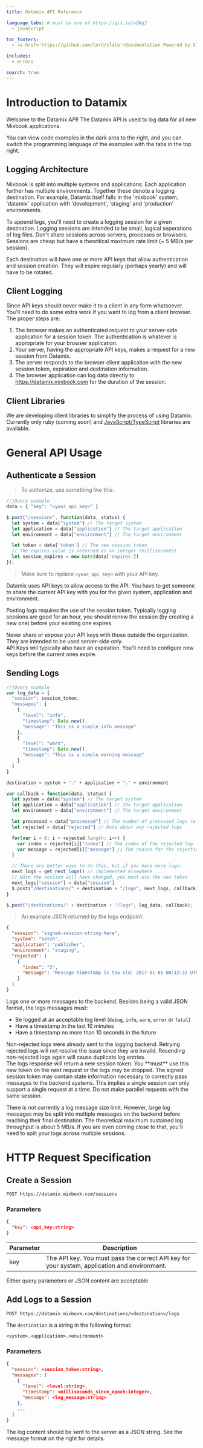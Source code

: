 ```yaml
---
title: Datamix API Reference

language_tabs: # must be one of https://git.io/vQNgJ
  - javascript

toc_footers:
  - <a href='https://github.com/lord/slate'>Documentation Powered by Slate</a>

includes:
  - errors

search: true
---
```


# Introduction to Datamix

Welcome to the Datamix API! The Datamix API is used to log data for all new Mixbook applications.

You can view code examples in the dark area to the right, and you can switch the programming language of the examples with the tabs in the top right.

## Logging Architecture

Mixbook is split into multiple systems and applications. Each application further has multiple environments. Together these denote a logging destination. For example, Datamix itself falls in the 'mixbook' system, 'datamix' application with 'development', 'staging' and 'production' environments.

To append logs, you'll need to create a logging session for a given destination. Logging sessions are intended to be small, logical seperations of log files. Don't share sessions across servers, processes or browsers. Sessions are cheap but have a theoritical maximum rate limit (~ 5 MB/s per session).

Each destination will have one or more API keys that allow authentication and session creation. They will expire regularly (perhaps yearly) and will have to be rotated.

## Client Logging

Since API keys should never make it to a client in any form whatsoever. You'll need to do some extra work if you want to log from a client browser. The proper steps are:

1. The browser makes an authenticated request to your server-side application for a session token. The authentication is whatever is appropriate for your browser application.
2. Your server, having the appropriate API keys, makes a request for a new session from Datamix.
3. The server responds to the browser client application with the new session token, expiration and destination information.
4. The browser application can log data directly to https://datamix.mixbook.com for the duration of the session.

## Client Libraries

We are developing client libraries to simplify the process of using Datamix. Currently only ruby (coming soon) and [JavaScript/TypeScript](https://github.com/Mixbook/mixbook_logger) libraries are available.

# General API Usage

## Authenticate a Session

> To authorize, use something like this:

```javascript
//jQuery example
data = { "key": "<your_api_key>" }

$.post("/sessions", function(data, status) {
  let system = data["system"] // The target system
  let application = data["application"] // The target application
  let environment = data["environment"] // The target environment

  let token = data['token'] // The new session token
  // The expires value is returned as an integer (milliseconds)
  let session_expires = new Date(data['expires'])
});
```

> Make sure to replace `<your_api_key>` with your API key.

Datamix uses API keys to allow access to the API. You have to get someone to share the current API key with you for the given system, application and environment.

Posting logs requires the use of the session token. Typically logging sessions are good for an hour, you should renew the session (by creating a new one) before your existing one expires.

<aside class="warning">
Never share or expose your API keys with those outside the organization. They are intended to be used server-side only.
</aside>

<aside class="notice">
API Keys will typically also have an expiration. You'll need to configure new keys before the current ones expire.
</aside>

## Sending Logs

```javascript
//jQuery example
var log_data = {
  "session": session_token,
  "messages": [
    {
      "level": "info",
      "timestamp": Date.now(),
      "message": "This is a simple info message"
    },
    {
      "level": "warn",
      "timestamp": Date.now(),
      "message": "This is a simple warning message"
    }
  ]
}

destination = system + "." + application + "." + environment

var callback = function(data, status) {
  let system = data["system"] // The target system
  let application = data["application"] // The target application
  let environment = data["environment"] // The target environment

  let processed = data["processed"] // The number of processed logs (e.g. 2)
  let rejected = data["rejected"] // Data about any rejected logs

  for(var i = 0; i < rejected.length; i++) {
    var index = rejected[i]["index"] // The index of the rejected log
    var message = rejected[i]["message"] // The reason for the rejection.
  }

  // There are better ways to do this, but if you have more logs:
  next_logs = get_next_logs() // implemented elsewhere ...
  // Note the session will have changed, you must use the new token
  next_logs["session"] = data["session"]
  $.post("/destinations/" + destination + "/logs", next_logs, callback);
}

$.post("/destinations/" + destination + "/logs", log_data, callback);
```

> An example JSON returned by the logs endpoint:

```json
{
  "session": "signed-session-string-here",
  "system": "batch",
  "application": "publisher",
  "environment": "staging",
  "rejected": [
    {
      "index": "3",
      "message": "Message timestamp is too old: 2017-01-01 00:12:32 UTC"
    }
  ]
}
```

Logs one or more messages to the backend. Besides being a valid JSON format, the logs messages must:

* Be logged at an acceptable log level (`debug`, `info`, `warn`, `error` or `fatal`)
* Have a timestamp in the last 10 minutes
* Have a timestamp no more than 10 seconds in the future

<aside class="notice">
Non-rejected logs were already sent to the logging backend. Retrying rejected logs will not resolve the issue since they are invalid. Resending non-rejected logs again will cause duplicate log entries.
</aside>

<aside class="warning">
The logs response will return a new session token. You **must** use this new token on the next request or the logs may be dropped. The signed session token may contain state information necessary to correctly pass messages to the backend systems. This implies a single session can only support a single request at a time. Do not make parallel requests with the same session.
</aside>

There is not currently a log message size limit. However, large log messages may be split into multiple messages on the backend before reaching their final destination. The theoretical maximum sustained log throughput is about 5 MB/s. If you are even coming close to that, you'll need to split your logs across multiple sessions.

# HTTP Request Specification

## Create a Session

`POST https://datamix.mixbook.com/sessions`

### Parameters

```json
{
  "key": <api_key:string>
}
```

Parameter | Description
--------- | -----------
key | The API key. You must pass the correct API key for your system, application and environment.

<aside class="success">
Either query parameters or JSON content are acceptable
</aside>

## Add Logs to a Session

`POST https://datamix.mixbook.com/destinations/<destination>/logs`

The `destination` is a string in the following format:

`<system>.<application>.<environment>`

### Parameters

```json
{
  "session": <session_token:string>,
  "messages": [
    {
      "level": <level:string>,
      "timestamp": <milliseconds_since_epoch:integer>,
      "message": <log_message:string>
    },
    ...
  ]
}
```

The log content should be sent to the server as a JSON string. See the message format on the right for details.
